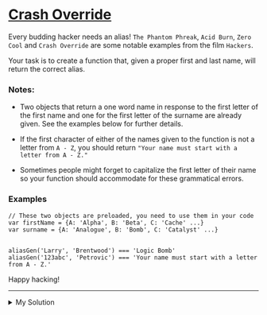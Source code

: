 # [Crash Override](https://www.codewars.com/kata/578c1e2edaa01a9a02000b7f)

Every budding hacker needs an alias! `The Phantom Phreak`, `Acid Burn`, `Zero Cool` and `Crash Override` are some
notable examples from the film `Hackers`.

Your task is to create a function that, given a proper first and last name, will return the correct alias.

### Notes:

- Two objects that return a one word name in response to the first letter of the first name and one for the first letter
  of the surname are already given. See the examples below for further details.

- If the first character of either of the names given to the function is not a letter from `A - Z`, you should return
  `"Your name must start with a letter from A - Z."`

- Sometimes people might forget to capitalize the first letter of their name so your function should accommodate for
  these grammatical errors.

### Examples

```
// These two objects are preloaded, you need to use them in your code
var firstName = {A: 'Alpha', B: 'Beta', C: 'Cache' ...}
var surname = {A: 'Analogue', B: 'Bomb', C: 'Catalyst' ...}


aliasGen('Larry', 'Brentwood') === 'Logic Bomb'
aliasGen('123abc', 'Petrovic') === 'Your name must start with a letter from A - Z.'
```

Happy hacking!

---

<details><summary>My Solution</summary>

```js
function aliasGen(first, sur) {
  let capFirst = first.toUpperCase();
  let capSur = sur.toUpperCase();

  // Check if both capitalized names start with uppercase letters
  return /^[A-Z]/.test(capFirst) && /^[A-Z]/.test(capSur)
    ? `${firstName[capFirst[0]]} ${surname[capSur[0]]}` // Return the generated alias
    : "Your name must start with a letter from A - Z."; // Return an error message
}
```

</details>
